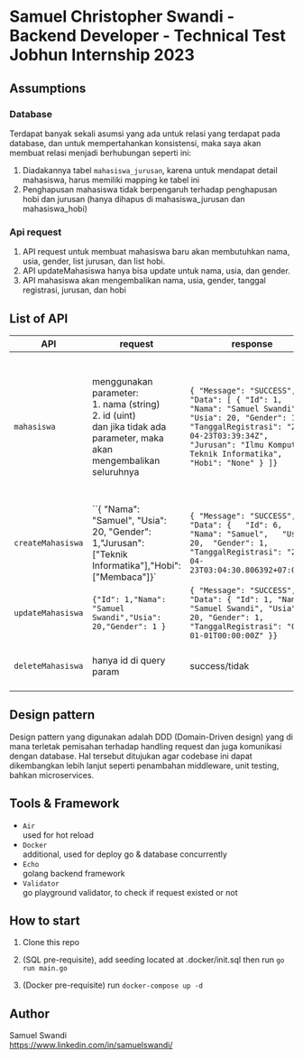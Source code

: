 # Samuel Christopher Swandi - Backend Developer - Technical Test Jobhun Internship 2023

## Assumptions

### Database
Terdapat banyak sekali asumsi yang ada untuk relasi yang terdapat pada database, dan untuk mempertahankan konsistensi, maka saya akan membuat relasi menjadi berhubungan seperti ini: <br>
1. Diadakannya tabel `mahasiswa_jurusan`, karena untuk mendapat detail mahasiswa, harus memiliki mapping ke tabel ini
2. Penghapusan mahasiswa tidak berpengaruh terhadap penghapusan hobi dan jurusan (hanya dihapus di mahasiswa_jurusan dan mahasiswa_hobi)

### Api request
1. API request untuk membuat mahasiswa baru akan membutuhkan nama, usia, gender, list jurusan, dan list hobi.
2. API updateMahasiswa hanya bisa update untuk nama, usia, dan gender. 
3. API mahasiswa akan mengembalikan nama, usia, gender, tanggal registrasi, jurusan, dan hobi

## List of API
| API | request | response | description
|-----|------|-----|----|
|`mahasiswa` | menggunakan parameter: <br> 1. nama (string) <br> 2. id (uint) <br> dan jika tidak ada parameter, maka akan mengembalikan seluruhnya|`{ "Message": "SUCCESS", "Data": [ { "Id": 1, "Nama": "Samuel Swandi", "Usia": 20, "Gender": 1, "TanggalRegistrasi": "2023-04-23T03:39:34Z", "Jurusan": "Ilmu Komputer, Teknik Informatika", "Hobi": "None" } ]}` | bertujuan untuk mendapatkan semua mahasiswa atau mahasiswa secara spesifik dengan query id, nama, jurusan 
`createMahasiswa` |``{ "Nama": "Samuel", "Usia": 20, "Gender": 1,"Jurusan": ["Teknik Informatika"],"Hobi": ["Membaca"]}` | `{ "Message": "SUCCESS", "Data": {   "Id": 6,   "Nama": "Samuel",   "Usia": 20,  "Gender": 1, "TanggalRegistrasi": "2023-04-23T03:04:30.806392+07:00"}}` | membuat mahasiswa baru
`updateMahasiswa` | `{"Id": 1,"Nama": "Samuel Swandi","Usia": 20,"Gender": 1 }` | `{ "Message": "SUCCESS", "Data": { "Id": 1, "Nama": "Samuel Swandi", "Usia": 20, "Gender": 1, "TanggalRegistrasi": "0001-01-01T00:00:00Z" }}` | update mahasiswa dengan id tertentu
`deleteMahasiswa` | hanya id di query param | success/tidak | menghapus mahasiswa dengan id tertentu

## Design pattern
Design pattern yang digunakan adalah DDD (Domain-Driven design) yang di mana terletak pemisahan terhadap handling request dan juga komunikasi dengan database. Hal tersebut ditujukan agar codebase ini dapat dikembangkan lebih lanjut seperti penambahan middleware, unit testing, bahkan microservices.


## Tools & Framework
- `Air` <br> 
used for hot reload
- `Docker` <br>
additional, used for deploy go & database concurrently
- `Echo` <br>
golang backend framework
- `Validator` <br>
go playground validator, to check if request existed or not


## How to start
1. Clone this repo

2. (SQL pre-requisite), add seeding located at .docker/init.sql then run `go run main.go`

3. (Docker pre-requisite) run `docker-compose up -d` 

## Author
Samuel Swandi <br>
https://www.linkedin.com/in/samuelswandi/